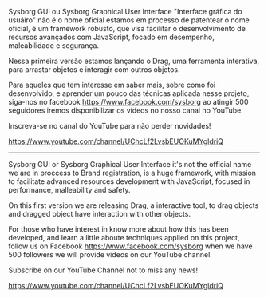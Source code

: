 Sysborg GUI ou Sysborg Graphical User Interface "Interface gráfica do usuáiro"
não é o nome oficial estamos em processo de patentear o nome oficial, é um framework robusto,
que visa facilitar o desenvolvimento de recursos avançados com JavaScript, 
focado em desempenho, maleabilidade e segurança.

Nessa primeira versão estamos lançando o Drag, uma ferramenta interativa,
para arrastar objetos e interagir com outros objetos.

Para aqueles que tem interesse em saber mais, sobre como foi desenvolvido,
e aprender um pouco das técnicas aplicada nesse projeto,
siga-nos no facebook https://www.facebook.com/sysborg ao atingir 
500 seguidores iremos disponibilizar os vídeos no nosso canal no 
YouTube.

Inscreva-se no canal do YouTube para não perder novidades!

https://www.youtube.com/channel/UChcLf2LvsbEUOKuMYgldriQ

---------------------------------------------------------------------------------------------------------

Sysborg GUI or Sysborg Graphical User Interface it's not the
official name we are in proccess to Brand registration, is a huge framework,
with mission to facilitate advanced resources development with JavaScript,
focused in performance, malleability and safety.

On this first version we are releasing Drag, a interactive tool,
to drag objects and dragged object have interaction with other objects.

For those who have interest in know more about how this has been developed,
and learn a little aboute techniques applied on this project,
follow us on Facebook https://www.facebook.com/sysborg when we have 500 followers
we will provide videos on our YouTube channel.

Subscribe on our YouTube Channel not to miss any news!

https://www.youtube.com/channel/UChcLf2LvsbEUOKuMYgldriQ